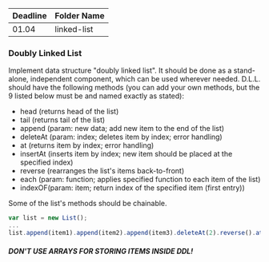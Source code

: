 Deadline         | Folder Name
-----------------|---------
01.04            | linked-list

### Doubly Linked List
Implement data structure "doubly linked list". It should be done as a stand-alone, independent component, which can be used wherever needed. D.L.L. should have the following methods (you can add your own methods, but the 9 listed below must be and named exactly as stated):
* head (returns head of the list)
* tail (returns tail of the list)
* append (param: new data; add new item to the end of the list)
* deleteAt (param: index; deletes item by index; error handling)
* at (returns item by index; error handling)
* insertAt (inserts item by index; new item should be placed at the specified index)
* reverse (rearranges the list's items back-to-front)
* each (param: function; applies specified function to each item of the list)
* indexOF(param: item; return index of the specified item (first entry))

Some of the list's methods should be chainable.
```javascript
var list = new List();
...
list.append(item1).append(item2).append(item3).deleteAt(2).reverse().at(0)
```
##### DON'T USE ARRAYS FOR STORING ITEMS INSIDE DDL!
